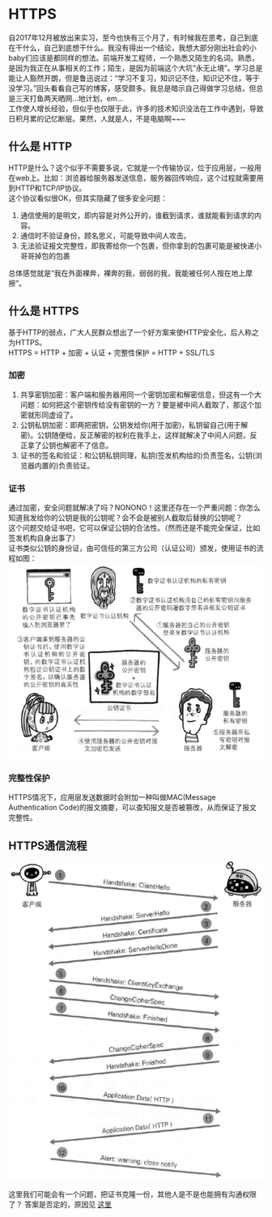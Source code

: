 # HTTPS

自2017年12月被放出来实习，至今也快有三个月了，有时候我在思考，自己到底在干什么，自己到底想干什么。我没有得出一个结论，我想大部分刚出社会的小baby们应该是都同样的想法。前端开发工程师，一个熟悉又陌生的名词。熟悉，是因为我正在从事相关的工作；陌生，是因为前端这个大坑“永无止境”。学习总是能让人豁然开朗，但是鲁迅说过：“学习不复习，知识记不住，知识记不住，等于没学习。”回头看看自己写的博客，感受颇多。我总是暗示自己得做学习总结，但总是三天打鱼两天晒网...地计划，em...  
工作使人增长经验，但似乎也仅限于此，许多的技术知识没法在工作中遇到，导致日积月累的记忆断层。果然，人就是人，不是电脑啊~~~  

## 什么是 HTTP

HTTP是什么？这个似乎不需要多说，它就是一个传输协议，位于应用层，一般用在web上。比如：浏览器给服务器发送信息，服务器回传响应，这个过程就需要用到HTTP和TCP/IP协议。  
这个协议看似很OK，但其实隐藏了很多安全问题：

1. 通信使用的是明文，即内容是对外公开的，谁截到请求，谁就能看到请求的内容。
2. 通信时不验证身份，顾名思义，可能导致中间人攻击。
3. 无法验证报文完整性，即我寄给你一个包裹，但你拿到的包裹可能是被快递小哥哥掉包的包裹

总体感觉就是“我在外面裸奔，裸奔的我，弱弱的我，我能被任何人按在地上摩擦”。

## 什么是 HTTPS

基于HTTP的弱点，广大人民群众想出了一个好方案来使HTTP安全化，后人称之为HTTPS。  
HTTPS = HTTP + 加密 + 认证 + 完整性保护 = HTTP + SSL/TLS  

### 加密

1. 共享密钥加密：客户端和服务器用同一个密钥加密和解密信息，但这有一个大问题：如何把这个密钥传给没有密钥的一方？要是被中间人截取了，那这个加密就形同虚设了。
2. 公钥私钥加密：即两把密钥，公钥发给你(用于加密)，私钥留自己(用于解密)。公钥随便给，反正解密的权利在我手上，这样就解决了中间人问题，反正拿了公钥也解密不了信息。
3. 证书的签名和验证：和公钥私钥同理，私钥(签发机构给的)负责签名，公钥(浏览器内置的)负责验证。

### 证书

通过加密，安全问题就解决了吗？NONONO！这里还存在一个严重问题：你怎么知道我发给你的公钥是我的公钥呢？会不会是被别人截取后替换的公钥呢？  
这个问题交给证书吧，它可以保证公钥的合法性。（然而还是不能完全保证，比如签发机构自身出事了）  
证书类似公钥的身份证，由可信任的第三方公司（认证公司）颁发，使用证书的流程如图：
![数字证书](/images/数字证书.jpg)

### 完整性保护

HTTPS情况下，应用层发送数据时会附加一种叫做MAC(Message Authentication Code)的报文摘要，可以查知报文是否被篡改，从而保证了报文完整性。

## HTTPS通信流程

![HTPPS流程](/images/HTTPS流程.jpg)

这里我们可能会有一个问题，把证书克隆一份，其他人是不是也能拥有沟通权限了？
答案是否定的，原因见 [这里](https://www.zhihu.com/question/29251991/answer/580813797)
